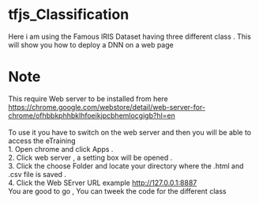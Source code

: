 # tfjs_Classification
Here i am using the Famous IRIS Dataset having three different class . This will show you how to deploy a DNN on a web page

# Note
This require Web server to be installed from here  https://chrome.google.com/webstore/detail/web-server-for-chrome/ofhbbkphhbklhfoeikjpcbhemlocgigb?hl=en  
<br> To use it you have to switch on the web server and then you will be able to access the eTraining
<br> 1. Open chrome and click Apps .
<br> 2. Click web server , a setting box will be opened .
<br> 3. Click the choose Folder and locate your directory where the .html and .csv file is saved .
<br> 4. Click the Web SErver URL example http://127.0.0.1:8887
<br> You are good to go , You can tweek the code for the different class
